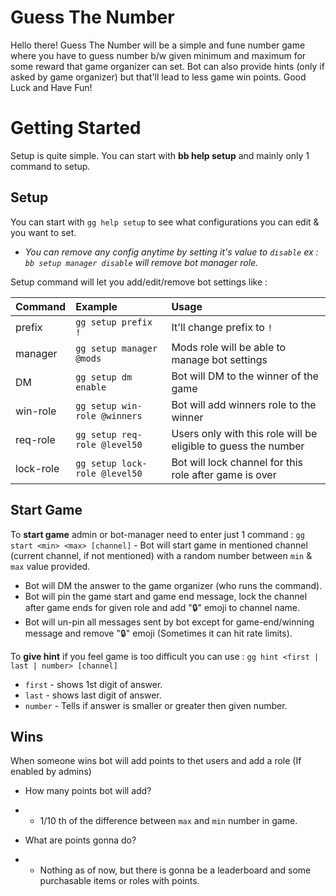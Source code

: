 # Guess The Number

Hello there!
Guess The Number will be a simple and fune number game where you have to guess number b/w given minimum and maximum for some reward that game organizer can set.
Bot can also provide hints (only if asked by game organizer) but that'll lead to less game win points.
Good Luck and Have Fun!


# Getting Started

Setup is quite simple. You can start with **bb help setup** and mainly only 1 command to setup.

## Setup

You can start with `gg help setup` to see what configurations you can edit & you want to set.
- _You can remove any config anytime by setting it's value to  `disable`_
_ex :  `bb setup manager disable`  will remove bot manager role._

Setup command will let you add/edit/remove bot settings like :

| Command   |      Example |  Usage |
|----------|:-------------|:-------|
| prefix |  `gg setup prefix !` | It'll change prefix to `!` |
| manager|  `gg setup manager @mods` | Mods role will be able to manage bot settings |
| DM |  `gg setup dm enable` | Bot will DM to the winner of the game |
| win-role|  `gg setup win-role @winners` | Bot will add winners role to the winner |
| req-role|  `gg setup req-role @level50` | Users only with this role will be eligible to guess the number |
| lock-role|  `gg setup lock-role @level50` | Bot will lock channel for this role after game is over |

## Start Game

To **start game** admin or bot-manager need to enter just 1 command :
`gg start <min> <max> [channel]` - Bot will start game in mentioned channel (current channel, if not mentioned) with a random number between `min` & `max` value provided.
- Bot will DM the answer to the game organizer (who runs the command).
- Bot will pin the game start and game end message, lock the channel after game ends for given role and add "🔒" emoji to channel name.
- Bot will un-pin all messages sent by bot except for game-end/winning message and remove "🔒" emoji (Sometimes it can hit rate limits).

To **give hint** if you feel game is too difficult you can use :
`gg hint <first | last | number> [channel]`
- `first` - shows 1st digit of answer.
- `last` - shows last digit of answer.
- `number` - Tells if answer is smaller or greater then given number.

## Wins

When someone wins bot will add points to thet users and add a role (If enabled by admins)
- How many points bot will add?
- - 1/10 th of the difference between `max` and `min` number in game.

- What are points gonna do?
- - Nothing as of now, but there is gonna be a leaderboard and some purchasable items or roles with points.

